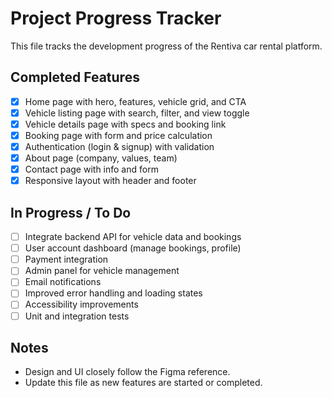 # Project Progress Tracker

This file tracks the development progress of the Rentiva car rental platform.

## Completed Features
- [x] Home page with hero, features, vehicle grid, and CTA
- [x] Vehicle listing page with search, filter, and view toggle
- [x] Vehicle details page with specs and booking link
- [x] Booking page with form and price calculation
- [x] Authentication (login & signup) with validation
- [x] About page (company, values, team)
- [x] Contact page with info and form
- [x] Responsive layout with header and footer

## In Progress / To Do
- [ ] Integrate backend API for vehicle data and bookings
- [ ] User account dashboard (manage bookings, profile)
- [ ] Payment integration
- [ ] Admin panel for vehicle management
- [ ] Email notifications
- [ ] Improved error handling and loading states
- [ ] Accessibility improvements
- [ ] Unit and integration tests

## Notes
- Design and UI closely follow the Figma reference.
- Update this file as new features are started or completed. 
